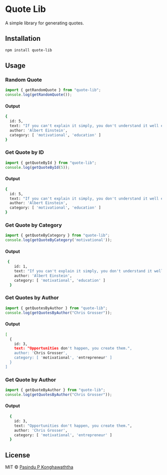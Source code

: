 # Quote Lib

A simple library for generating quotes.

## Installation

```bash
npm install quote-lib
```

## Usage

### Random Quote
```js
import { getRandomQuote } from "quote-lib";
console.log(getRandomQuote());
```
#### Output

```bash
{
  id: 5,
  text: "If you can't explain it simply, you don't understand it well enough.",
  author: 'Albert Einstein',
  category: [ 'motivational', 'education' ]
}
```

### Get Quote by ID

```js
import { getQuoteById } from "quote-lib";
console.log(getQuoteById(5));
```

#### Output

```bash
{
  id: 5,
  text: "If you can't explain it simply, you don't understand it well enough.",
  author: 'Albert Einstein',
  category: [ 'motivational', 'education' ]
}
```

### Get Quote by Category

```js
import { getQuoteByCategory } from "quote-lib";
console.log(getQuoteByCategory('motivational'));
```

#### Output

```bash
 {
    id: 1,
    text: "If you can't explain it simply, you don't understand it well enough.",
    author: 'Albert Einstein',
    category: [ 'motivational', 'education' ]
  }
```

### Get Quotes by Author

```js
import { getQuotesByAuthor } from "quote-lib";
console.log(getQuotesByAuthor("Chris Grosser"));
```

#### Output

```bash
[
  {
    id: 3,
    text: "Opportunities don't happen, you create them.",
    author: 'Chris Grosser',
    category: [ 'motivational', 'entrepreneur' ]
  }
]
```

### Get Quote by Author

```js
import { getQuoteByAuthor } from "quote-lib";
console.log(getQuotesByAuthor("Chris Grosser"));
```

#### Output

```bash
  {
    id: 3,
    text: "Opportunities don't happen, you create them.",
    author: 'Chris Grosser',
    category: [ 'motivational', 'entrepreneur' ]
  }
```
## License

MIT © [Pasindu P Konghawaththa](https://github.com/MasterBrian99/quote-lib)